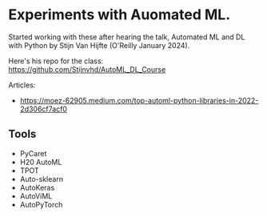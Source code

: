 # Experiments with Auomated ML.

Started working with these after hearing the talk, Automated ML and DL with Python by Stijn Van Hijfte (O'Reilly January 2024).

Here's his repo for the class: https://github.com/Stijnvhd/AutoML_DL_Course

Articles:
* https://moez-62905.medium.com/top-automl-python-libraries-in-2022-2d306cf7acf0

## Tools

* PyCaret
* H20 AutoML
* TPOT
* Auto-sklearn
* AutoKeras
* AutoViML
* AutoPyTorch



